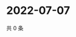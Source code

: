 # 2022-07-07

共 0 条

<!-- BEGIN WEIBO -->
<!-- 最后更新时间 Thu Jul 07 2022 02:19:14 GMT+0800 (China Standard Time) -->

<!-- END WEIBO -->
